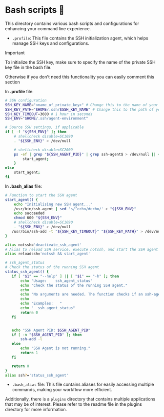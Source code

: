 # Bash scripts 👾

This directory contains various bash scripts and configurations for enhancing your command line experience.

- `.profile`: This file contains the SSH initialization agent, which helps manage SSH keys and configurations.

> [!IMPORTANT]
>To initialize the SSH key, make  sure to specify the name of the private SSH key file in the bash file. 
>
>Otherwise if you don't need this functionality you can easily comment this section 
>
> In **.profile** file:
>```bash
># SSH configuration
>SSH_KEY_NAME="<name_of_private_key>" # Change this to the name of your SSH key
>SSH_KEY_PATH="$HOME/.ssh/$SSH_KEY_NAME" # Change this to the path of your SSH key
>SSH_KEY_TIMEOUT=3600 # 1 hour in seconds
>SSH_ENV="$HOME/.ssh/agent-environment"
>
># Source SSH settings, if applicable
>if [ -f "${SSH_ENV}" ]; then
>     # shellcheck disable=SC1090
>     . "${SSH_ENV}" > /dev/null
>
>     # shellcheck disable=SC2009
>     ps -ef | grep "${SSH_AGENT_PID}" | grep ssh-agent$ > /dev/null || {
>         start_agent;
>     }
>else
>     start_agent;
>fi
>```
>
> In **.bash_alias** file:
>```bash
># Function to start the SSH agent
>start_agent() {
>     echo "Initialising new SSH agent..."
>     /usr/bin/ssh-agent | sed 's/^echo/#echo/' > "${SSH_ENV}"
>     echo succeeded
>     chmod 600 "${SSH_ENV}"
>     # shellcheck disable=SC1090
>     . "${SSH_ENV}" > /dev/null
>    /usr/bin/ssh-add -t "${SSH_KEY_TIMEOUT}" "${SSH_KEY_PATH}" > /dev/null;
>}
>
>alias notssh='deactivate_ssh_agent'
># Alias to reload SSH service, execute notssh, and start the SSH agent
>alias reloadssh='notssh && start_agent'
>
># ssh_agent_status
># Check the status of the running SSH agent
>status_ssh_agent() {
>    if [ "$1" == "--help" ] || [ "$1" == "-h" ]; then
>        echo "Usage:    ssh_agent_status"
>        echo "Check the status of the running SSH agent."
>        echo
>        echo "No arguments are needed. The function checks if an ssh-agent session is active and prints the status."
>        echo
>        echo "Examples:   "
>        echo "  ssh_agent_status"
>        return 0
>    fi
>
>
>    echo "SSH Agent PID: $SSH_AGENT_PID"
>    if [ -n "$SSH_AGENT_PID" ]; then
>        ssh-add -l
>    else
>        echo "SSH Agent is not running."
>        return 1
>    fi
>
>    return 0
>}
>alias ssh?='status_ssh_agent'
>```

- `.bash_alias` file: This file contains aliases for easily accessing multiple commands, making your workflow more efficient.


Additionally, there is a `plugins` directory that contains multiple applications that may be of interest. Please refer to the readme file in the plugins directory for more information.
